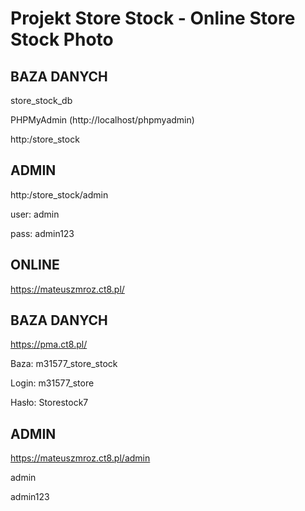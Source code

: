 # Projekt Store Stock - Online Store Stock Photo


## BAZA DANYCH
store_stock_db

PHPMyAdmin (http://localhost/phpmyadmin)

http:/store_stock


## ADMIN
http:/store_stock/admin

user: admin

pass: admin123



## ONLINE
https://mateuszmroz.ct8.pl/

## BAZA DANYCH
https://pma.ct8.pl/

Baza: m31577_store_stock

Login: m31577_store

Hasło: Storestock7


## ADMIN

https://mateuszmroz.ct8.pl/admin

admin

admin123


